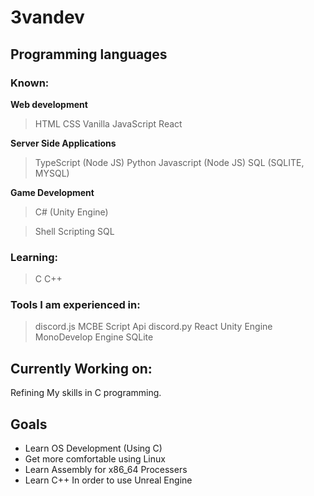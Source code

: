 # 3vandev
## Programming languages
### Known:

**Web development**
> HTML
> CSS
> Vanilla JavaScript
> React

**Server Side Applications**
> TypeScript (Node JS)
> Python
> Javascript (Node JS)
> SQL (SQLITE, MYSQL)

**Game Development**
> C# (Unity Engine)

> Shell Scripting
> SQL

### Learning:
> C
> C++

### Tools I am experienced in:
> discord.js
> MCBE Script Api
> discord.py
> React
> Unity Engine
> MonoDevelop Engine
> SQLite

## Currently Working on:
Refining My skills in C programming.

## Goals
- Learn OS Development (Using C)
- Get more comfortable using Linux
- Learn Assembly for x86_64 Processers
- Learn C++ In order to use Unreal Engine
